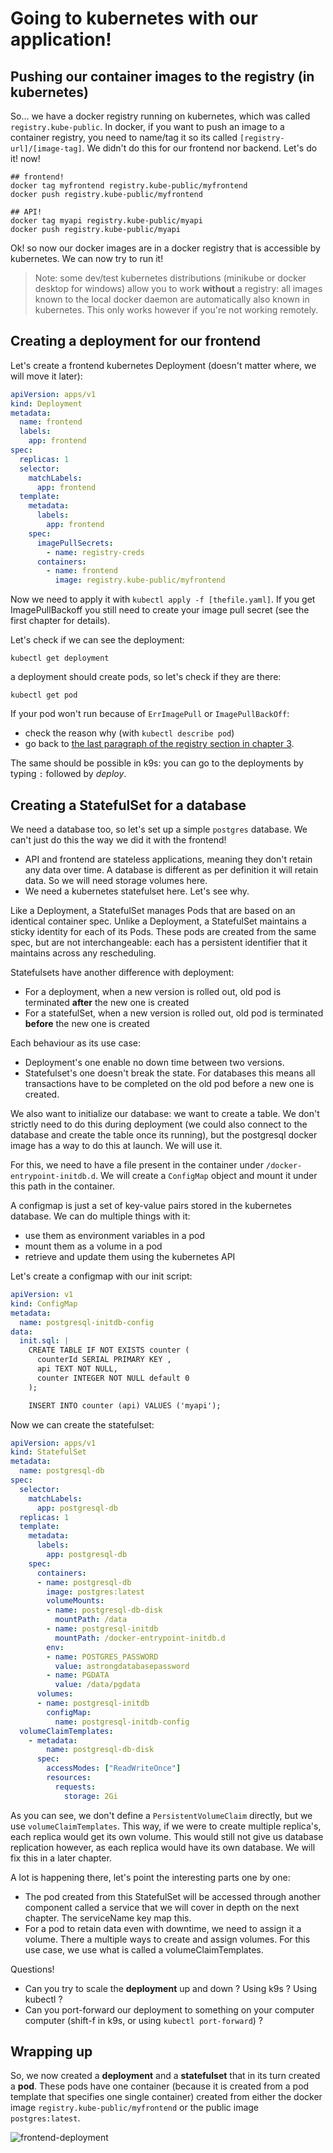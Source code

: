 # Going to kubernetes with our application!

## Pushing our container images to the registry (in kubernetes)

So... we have a docker registry running on kubernetes, which was called `registry.kube-public`. In docker, if you want to push an image to a container registry, you need to name/tag it so its called `[registry-url]/[image-tag]`. We didn't do this for our frontend nor backend. Let's do it! now!

```shell
## frontend!
docker tag myfrontend registry.kube-public/myfrontend
docker push registry.kube-public/myfrontend

## API!
docker tag myapi registry.kube-public/myapi
docker push registry.kube-public/myapi
```

Ok! so now our docker images are in a docker registry that is accessible by kubernetes. We can now try to run it!

> Note: some dev/test kubernetes distributions (minikube or docker desktop for windows) allow you to work **without** a registry: all images known to the local docker daemon are automatically also known in kubernetes. This only works however if you're not working remotely.


## Creating a deployment for our frontend

Let's create a frontend kubernetes Deployment (doesn't matter where, we will move it later):

```yaml
apiVersion: apps/v1
kind: Deployment
metadata:
  name: frontend
  labels:
    app: frontend
spec:
  replicas: 1
  selector:
    matchLabels:
      app: frontend
  template:
    metadata:
      labels:
        app: frontend
    spec:
      imagePullSecrets:
        - name: registry-creds
      containers:
        - name: frontend
          image: registry.kube-public/myfrontend
```

Now we need to apply it with `kubectl apply -f [thefile.yaml]`. If you get ImagePullBackoff you still need to create your image pull secret (see the first chapter for details).



Let's check if we can see the deployment:

```shell
kubectl get deployment
```

a deployment should create pods, so let's check if they are there:

```shell
kubectl get pod
```

If your pod won't run because of `ErrImagePull` or `ImagePullBackOff`:
* check the reason why (with `kubectl describe pod`)
* go back to [the last paragraph of the registry section in chapter 3](./03-install-k3s.md#installing-docker-registry).


The same should be possible in k9s: you can go to the deployments by typing `:` followed by *deploy*.

## Creating a StatefulSet for a database

We need a database too, so let's set up a simple `postgres` database. We can't just do this the way we did it with the frontend!

* API and frontend are stateless applications, meaning they don't retain any data over time. A database is different as per definition it will retain data. So we will need storage volumes here.
* We need a kubernetes statefulset here. Let's see why.

Like a Deployment, a StatefulSet manages Pods that are based on an identical container spec. Unlike a Deployment, a StatefulSet maintains a sticky identity for each of its Pods. These pods are created from the same spec, but are not interchangeable: each has a persistent identifier that it maintains across any rescheduling.

Statefulsets have another difference with deployment: 
- For a deployment, when a new version is rolled out, old pod is terminated **after** the new one is created
- For a statefulSet, when a new version is rolled out, old pod is terminated **before** the new one is created

Each behaviour as its use case: 
- Deployment's one enable no down time between two versions.
- Statefulset's one doesn't break the state. For databases this means all transactions have to be completed on the old pod before a new one is created.

We also want to initialize our database: we want to create a table. We don't strictly need to do this during deployment (we could also connect to the database and create the table once its running), but the postgresql docker image has a way to do this at launch. We will use it.

For this, we need to have a file present in the container under `/docker-entrypoint-initdb.d`. We will create a `ConfigMap` object and mount it under this path in the container.

A configmap is just a set of key-value pairs stored in the kubernetes database. We can do multiple things with it:

* use them as environment variables in a pod
* mount them as a volume in a pod
* retrieve and update them using the kubernetes API

Let's create a configmap with our init script:

```yaml
apiVersion: v1
kind: ConfigMap
metadata:
  name: postgresql-initdb-config
data:
  init.sql: |
    CREATE TABLE IF NOT EXISTS counter (
      counterId SERIAL PRIMARY KEY ,
      api TEXT NOT NULL,
      counter INTEGER NOT NULL default 0
    );

    INSERT INTO counter (api) VALUES ('myapi');
```

Now we can create the statefulset:

```yaml
apiVersion: apps/v1
kind: StatefulSet
metadata:
  name: postgresql-db
spec:
  selector:
    matchLabels:
      app: postgresql-db
  replicas: 1
  template:
    metadata:
      labels:
        app: postgresql-db
    spec:
      containers:
      - name: postgresql-db
        image: postgres:latest
        volumeMounts:
        - name: postgresql-db-disk
          mountPath: /data
        - name: postgresql-initdb
          mountPath: /docker-entrypoint-initdb.d
        env:
        - name: POSTGRES_PASSWORD
          value: astrongdatabasepassword
        - name: PGDATA
          value: /data/pgdata
      volumes:
      - name: postgresql-initdb
        configMap:
          name: postgresql-initdb-config
  volumeClaimTemplates:
    - metadata:
        name: postgresql-db-disk
      spec:
        accessModes: ["ReadWriteOnce"]
        resources:
          requests:
            storage: 2Gi
```

As you can see, we don't define a `PersistentVolumeClaim` directly, but we use `volumeClaimTemplates`. This way, if we were to create multiple replica's, each replica would get its own volume. This would still not give us database replication however, as each replica would have its own database. We will fix this in a later chapter.

A lot is happening there, let's point the interesting parts one by one: 
* The pod created from this StatefulSet will be accessed through another component called a service that we will cover in depth on the next chapter. The serviceName key map this.
* For a pod to retain data even with downtime, we need to assign it a volume. There a multiple ways to create and assign volumes. For this use case, we use what is called a volumeClaimTemplates.

Questions!

* Can you try to scale the **deployment** up and down ? Using k9s ? Using kubectl ?
* Can you port-forward our deployment to something on your computer computer (shift-f in k9s, or using `kubectl port-forward`) ?

## Wrapping up

So, we now created a **deployment** and a **statefulset** that in its turn created a **pod**. These pods have one container (because it is created from a pod template that specifies one single container) created from either the docker image `registry.kube-public/myfrontend` or the public image `postgres:latest`.

![frontend-deployment](../imgs/frontend-deployment.png)

